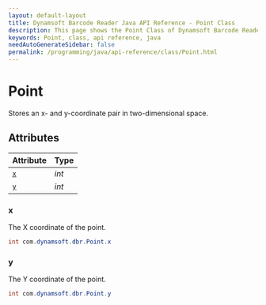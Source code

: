 ```yaml
---
layout: default-layout
title: Dynamsoft Barcode Reader Java API Reference - Point Class
description: This page shows the Point Class of Dynamsoft Barcode Reader for Java SDK API Reference.
keywords: Point, class, api reference, java
needAutoGenerateSidebar: false
permalink: /programming/java/api-reference/class/Point.html
---
```



# Point
Stores an x- and y-coordinate pair in two-dimensional space.


## Attributes
  
| Attribute | Type | 
|---------- | ---- | 
| [`x`](#x) | *int* |
| [`y`](#y) | *int* |


### x
The X coordinate of the point.
```java
int com.dynamsoft.dbr.Point.x
```


### y
The Y coordinate of the point.
```java
int com.dynamsoft.dbr.Point.y
```
